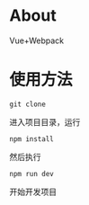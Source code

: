 # About
Vue+Webpack

# 使用方法
```
git clone
```
进入项目目录，运行
```
npm install
```
然后执行
```
npm run dev
```
开始开发项目